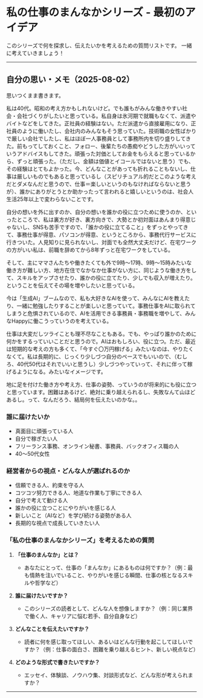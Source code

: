 # 私の仕事のまんなかシリーズ - 最初のアイデア

このシリーズで何を探求し、伝えたいかを考えるための質問リストです。
一緒に考えていきましょう！

---

## 自分の思い・メモ（2025-08-02）

思いつくまま書きます。

私は40代。昭和の考え方かもしれないけど。でも誰もがみんな働きやすい社会・会社づくりがしたいと思っている。私自身は氷河期で就職もなくて、派遣やバイトなどをしてきた。正社員の経験はない。ただ派遣から直接雇用になり、正社員のように働いたし、会社内のみんなもそう思っていた。技術職の女性ばかりで厳しい会社でしたし、私はほぼ一人事務員として事務所内を切り盛りしてきた。前もってしておくこと、フォロー、後輩たちの愚痴やどうした方がいいっていうアドバイスもしてきた。頑張った対価としてお金をもらえると思っているから、ずっと頑張った。（ただし、金額は価値とイコールではないと思う）でも、その経験はとてもよかった。今、どんなことがあっても折れることもないし、仕事は厳しいものでもあると思っているし（スピリチュアル的だとこのような考えだとダメなんだと思うので、仕事＝楽しいというのもなければならないと思うが）、誰かにありがとうとか助かったって言われると嬉しいというのは、社会人生活25年以上で変わらないことです。

自分の想いを外に出すのか、自分の想いを誰かの役に立つために使うのか、といったところで、私は裏方が好き、裏方向きで、大勢とか初対面はあんまり得意じゃないし、SNSも苦手ですので、「誰かの役に立てること」をずっとやってきて、事務仕事が得意、パソコンが得意、というところから、事務代行サービスに行きついた。人見知りに見られないし、対面でも全然大丈夫だけど、在宅ワークの方がいい私は、前職を辞めてから8年ずっと在宅ワークをしている。

そして、主にママさんたちや働きたくても外で9時～17時、9時～15時みたいな働き方が難しい方、地方在住でなかなか仕事がない方に、同じような働き方をして、スキルをアップさせたり、誰かの役に立てたり、少しでも収入が増えたり。ということを伝えてその場を増やしたいと思っている。

今は「生成AI」ブームなので、私も大好きなAIを使って、みんなにAIを教えたり、一緒に勉強したりすることが楽しいと思っていて。事務仕事をAIに取られてしまうと危惧されているので、AIを活用できる事務員・事務職を増やして、みんなHappyに働こうっていうのを考えている。

仕事は大変だしツライことも理不尽なこともある。でも、やっぱり誰かのために何かをするっていいことだと思うので。AIはおもしろい、役に立つ。ただ、最近は短期的な考えの方も多くて、「今すぐ〇万円稼げる」みたいなのは、やりたくなくて。私は長期的に、じっくり少しづつ自分のペースでもいいので、（むしろ、40代50代はそれでいいと思うし）少しづつやっていって、それに伴って稼げるようになる。みたいなイメージです。

地に足を付けた働き方や考え方、仕事の姿勢、っていうのが将来的にも役に立つと思っています。困難はあるけど、絶対に乗り越えられるし、失敗なんて山ほどあるし。って、なんだろう、結局何を伝えたいのかな。。


### 誰に届けたいか

- 真面目に頑張っている人
- 自分で稼ぎたい人
- フリーランス事務、オンライン秘書、事務員、バックオフィス職の人
- 40～50代女性

### 経営者からの視点・どんな人が選ばれるのか

- 信頼できる人、約束を守る人
- コツコツ努力できる人、地道な作業も丁寧にできる人
- 自分で考えて動ける人
- 誰かの役に立つことにやりがいを感じる人
- 新しいこと（AIなど）を学び続ける姿勢がある人
- 長期的な視点で成長していきたい人

### 「私の仕事のまんなかシリーズ」を考えるための質問

1.  **「仕事のまんなか」とは？**
    *   あなたにとって、仕事の「まんなか」にあるものは何ですか？（例：最も情熱を注いでいること、やりがいを感じる瞬間、仕事の核となるスキルや哲学など）

2.  **誰に届けたいですか？**
    *   このシリーズの読者として、どんな人を想像しますか？（例：同じ業界で働く人、キャリアに悩む若手、自分自身など）

3.  **どんなことを伝えたいですか？**
    *   読者に何を感じ取ってほしい、あるいはどんな行動を起こしてほしいですか？（例：仕事の面白さ、困難を乗り越えるヒント、新しい視点など）

4.  **どのような形式で書きたいですか？**
    *   エッセイ、体験談、ノウハウ集、対談形式など、どんな形が考えられますか？

---

